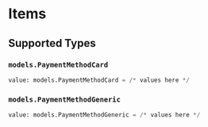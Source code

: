 # Items


## Supported Types

### `models.PaymentMethodCard`

```python
value: models.PaymentMethodCard = /* values here */
```

### `models.PaymentMethodGeneric`

```python
value: models.PaymentMethodGeneric = /* values here */
```

